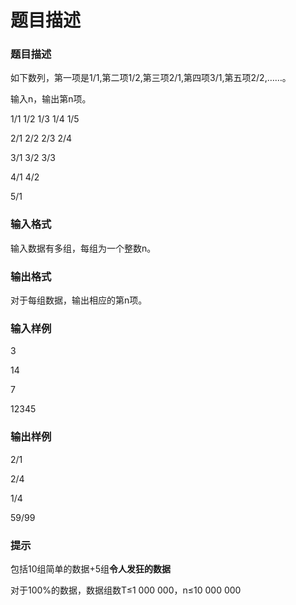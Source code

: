 # 题目描述


<h3>
题目描述
</h3>
<p>
如下数列，第一项是1/1,第二项1/2,第三项2/1,第四项3/1,第五项2/2,……。
</p>
<p>
输入n，输出第n项。
</p>
<p>
1/1 1/2 1/3 1/4 1/5
</p>
<p>
2/1 2/2 2/3 2/4
</p>
<p>
3/1 3/2 3/3
</p>
<p>
4/1 4/2
</p>
<p>
5/1
</p>
<h3>
输入格式
</h3>
<p>
输入数据有多组，每组为一个整数n。
</p>
<h3>
输出格式
</h3>
<p>
对于每组数据，输出相应的第n项。
</p>
<h3>
输入样例
</h3>
<p>
3
</p>
<p>
14
</p>
<p>
7
</p>
<p>
12345
</p>
<h3>
输出样例
</h3>
<p>
2/1
</p>
<p>
2/4
</p>
<p>
1/4
</p>
<p>
59/99
</p>
<h3>
提示
</h3>
<p>
包括10组简单的数据+5组<b>令人发狂的数据</b>
</p>
<p>
对于100%的数据，数据组数T≤1 000 000，n≤10 000 000
</p>
